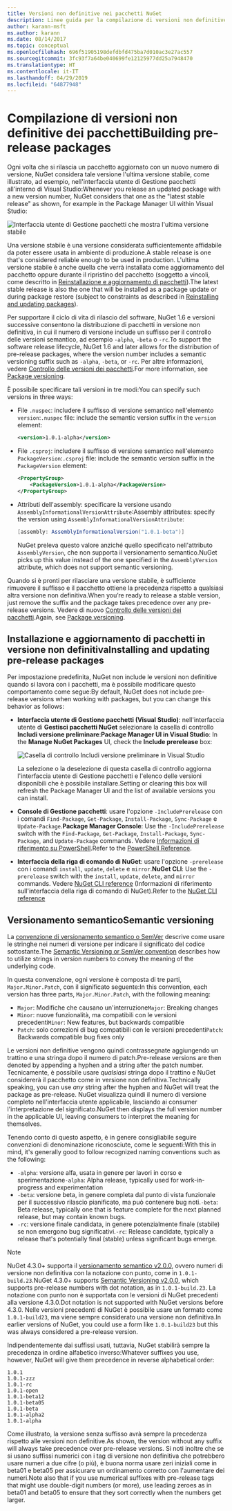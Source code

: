 ```yaml
---
title: Versioni non definitive nei pacchetti NuGet
description: Linee guida per la compilazione di versioni non definitive dei pacchetti
author: karann-msft
ms.author: karann
ms.date: 08/14/2017
ms.topic: conceptual
ms.openlocfilehash: 696f51905198defdbfd475ba7d010ac3e27ac557
ms.sourcegitcommit: 3fc93f7a64be040699fe12125977dd25a7948470
ms.translationtype: HT
ms.contentlocale: it-IT
ms.lasthandoff: 04/29/2019
ms.locfileid: "64877948"
---
```

# <a name="building-pre-release-packages"></a><span data-ttu-id="65fdc-103">Compilazione di versioni non definitive dei pacchetti</span><span class="sxs-lookup"><span data-stu-id="65fdc-103">Building pre-release packages</span></span>

<span data-ttu-id="65fdc-104">Ogni volta che si rilascia un pacchetto aggiornato con un nuovo numero di versione, NuGet considera tale versione l'ultima versione stabile, come illustrato, ad esempio, nell'interfaccia utente di Gestione pacchetti all'interno di Visual Studio:</span><span class="sxs-lookup"><span data-stu-id="65fdc-104">Whenever you release an updated package with a new version number, NuGet considers that one as the "latest stable release" as shown, for example in the Package Manager UI within Visual Studio:</span></span>

![Interfaccia utente di Gestione pacchetti che mostra l'ultima versione stabile](media/Prerelease_01-LatestStable.png)

<span data-ttu-id="65fdc-106">Una versione stabile è una versione considerata sufficientemente affidabile da poter essere usata in ambiente di produzione.</span><span class="sxs-lookup"><span data-stu-id="65fdc-106">A stable release is one that's considered reliable enough to be used in production.</span></span> <span data-ttu-id="65fdc-107">L'ultima versione stabile è anche quella che verrà installata come aggiornamento del pacchetto oppure durante il ripristino del pacchetto (soggetto a vincoli, come descritto in [Reinstallazione e aggiornamento di pacchetti](../consume-packages/reinstalling-and-updating-packages.md)).</span><span class="sxs-lookup"><span data-stu-id="65fdc-107">The latest stable release is also the one that will be installed as a package update or during package restore (subject to constraints as described in [Reinstalling and updating packages](../consume-packages/reinstalling-and-updating-packages.md)).</span></span>

<span data-ttu-id="65fdc-108">Per supportare il ciclo di vita di rilascio del software, NuGet 1.6 e versioni successive consentono la distribuzione di pacchetti in versione non definitiva, in cui il numero di versione include un suffisso per il controllo delle versioni semantico, ad esempio `-alpha`, `-beta` o `-rc`.</span><span class="sxs-lookup"><span data-stu-id="65fdc-108">To support the software release lifecycle, NuGet 1.6 and later allows for the distribution of pre-release packages, where the version number includes a semantic versioning suffix such as `-alpha`, `-beta`, or `-rc`.</span></span> <span data-ttu-id="65fdc-109">Per altre informazioni, vedere [Controllo delle versioni dei pacchetti](../reference/package-versioning.md#pre-release-versions).</span><span class="sxs-lookup"><span data-stu-id="65fdc-109">For more information, see [Package versioning](../reference/package-versioning.md#pre-release-versions).</span></span>

<span data-ttu-id="65fdc-110">È possibile specificare tali versioni in tre modi:</span><span class="sxs-lookup"><span data-stu-id="65fdc-110">You can specify such versions in three ways:</span></span>

- <span data-ttu-id="65fdc-111">File `.nuspec`: includere il suffisso di versione semantico nell'elemento `version`:</span><span class="sxs-lookup"><span data-stu-id="65fdc-111">`.nuspec` file: include the semantic version suffix in the `version` element:</span></span>

    ```xml
    <version>1.0.1-alpha</version>
    ```

- <span data-ttu-id="65fdc-112">File `.csproj`: includere il suffisso di versione semantico nell'elemento `PackageVersion`:</span><span class="sxs-lookup"><span data-stu-id="65fdc-112">`.csproj` file: include the semantic version suffix in the `PackageVersion` element:</span></span>

    ```xml
    <PropertyGroup>
        <PackageVersion>1.0.1-alpha</PackageVersion>
    </PropertyGroup>
    ```

- <span data-ttu-id="65fdc-113">Attributi dell'assembly: specificare la versione usando `AssemblyInformationalVersionAttribute`:</span><span class="sxs-lookup"><span data-stu-id="65fdc-113">Assembly attributes: specify the version using `AssemblyInformationalVersionAttribute`:</span></span>

    ```cs
    [assembly: AssemblyInformationalVersion("1.0.1-beta")]
    ```

    <span data-ttu-id="65fdc-114">NuGet preleva questo valore anziché quello specificato nell'attributo `AssemblyVersion`, che non supporta il versionamento semantico.</span><span class="sxs-lookup"><span data-stu-id="65fdc-114">NuGet picks up this value instead of the one specified in the `AssemblyVersion` attribute, which does not support semantic versioning.</span></span>

<span data-ttu-id="65fdc-115">Quando si è pronti per rilasciare una versione stabile, è sufficiente rimuovere il suffisso e il pacchetto ottiene la precedenza rispetto a qualsiasi altra versione non definitiva.</span><span class="sxs-lookup"><span data-stu-id="65fdc-115">When you’re ready to release a stable version, just remove the suffix and the package takes precedence over any pre-release versions.</span></span> <span data-ttu-id="65fdc-116">Vedere di nuovo [Controllo delle versioni dei pacchetti](../reference/package-versioning.md#pre-release-versions).</span><span class="sxs-lookup"><span data-stu-id="65fdc-116">Again, see [Package versioning](../reference/package-versioning.md#pre-release-versions).</span></span>

## <a name="installing-and-updating-pre-release-packages"></a><span data-ttu-id="65fdc-117">Installazione e aggiornamento di pacchetti in versione non definitiva</span><span class="sxs-lookup"><span data-stu-id="65fdc-117">Installing and updating pre-release packages</span></span>

<span data-ttu-id="65fdc-118">Per impostazione predefinita, NuGet non include le versioni non definitive quando si lavora con i pacchetti, ma è possibile modificare questo comportamento come segue:</span><span class="sxs-lookup"><span data-stu-id="65fdc-118">By default, NuGet does not include pre-release versions when working with packages, but you can change this behavior as follows:</span></span>

- <span data-ttu-id="65fdc-119">**Interfaccia utente di Gestione pacchetti (Visual Studio)**: nell'interfaccia utente di **Gestisci pacchetti NuGet** selezionare la casella di controllo **Includi versione preliminare**:</span><span class="sxs-lookup"><span data-stu-id="65fdc-119">**Package Manager UI in Visual Studio**: In the **Manage NuGet Packages** UI, check the **Include prerelease** box:</span></span>

    ![Casella di controllo Includi versione preliminare in Visual Studio](media/Prerelease_02-CheckPrerelease.png)

    <span data-ttu-id="65fdc-121">La selezione o la deselezione di questa casella di controllo aggiorna l'interfaccia utente di Gestione pacchetti e l'elenco delle versioni disponibili che è possibile installare.</span><span class="sxs-lookup"><span data-stu-id="65fdc-121">Setting or clearing this box will refresh the Package Manager UI and the list of available versions you can install.</span></span>

- <span data-ttu-id="65fdc-122">**Console di Gestione pacchetti**: usare l'opzione `-IncludePrerelease` con i comandi `Find-Package`, `Get-Package`, `Install-Package`, `Sync-Package` e `Update-Package`.</span><span class="sxs-lookup"><span data-stu-id="65fdc-122">**Package Manager Console**: Use the `-IncludePrerelease` switch with the `Find-Package`, `Get-Package`, `Install-Package`, `Sync-Package`, and `Update-Package` commands.</span></span> <span data-ttu-id="65fdc-123">Vedere [Informazioni di riferimento su PowerShell](../tools/powershell-reference.md).</span><span class="sxs-lookup"><span data-stu-id="65fdc-123">Refer to the [PowerShell Reference](../tools/powershell-reference.md).</span></span>

- <span data-ttu-id="65fdc-124">**Interfaccia della riga di comando di NuGet**: usare l'opzione `-prerelease` con i comandi `install`, `update`, `delete` e `mirror`.</span><span class="sxs-lookup"><span data-stu-id="65fdc-124">**NuGet CLI**: Use the `-prerelease` switch with the `install`, `update`, `delete`, and `mirror` commands.</span></span> <span data-ttu-id="65fdc-125">Vedere [NuGet CLI reference](../tools/nuget-exe-cli-reference.md) (Informazioni di riferimento sull'interfaccia della riga di comando di NuGet).</span><span class="sxs-lookup"><span data-stu-id="65fdc-125">Refer to the [NuGet CLI reference](../tools/nuget-exe-cli-reference.md)</span></span>

## <a name="semantic-versioning"></a><span data-ttu-id="65fdc-126">Versionamento semantico</span><span class="sxs-lookup"><span data-stu-id="65fdc-126">Semantic versioning</span></span>

<span data-ttu-id="65fdc-127">La [convenzione di versionamento semantico o SemVer](http://semver.org/spec/v1.0.0.html) descrive come usare le stringhe nei numeri di versione per indicare il significato del codice sottostante.</span><span class="sxs-lookup"><span data-stu-id="65fdc-127">The [Semantic Versioning or SemVer convention](http://semver.org/spec/v1.0.0.html) describes how to utilize strings in version numbers to convey the meaning of the underlying code.</span></span>

<span data-ttu-id="65fdc-128">In questa convenzione, ogni versione è composta di tre parti, `Major.Minor.Patch`, con il significato seguente:</span><span class="sxs-lookup"><span data-stu-id="65fdc-128">In this convention, each version has three parts, `Major.Minor.Patch`, with the following meaning:</span></span>

- <span data-ttu-id="65fdc-129">`Major`: Modifiche che causano un'interruzione</span><span class="sxs-lookup"><span data-stu-id="65fdc-129">`Major`: Breaking changes</span></span>
- <span data-ttu-id="65fdc-130">`Minor`: nuove funzionalità, ma compatibili con le versioni precedenti</span><span class="sxs-lookup"><span data-stu-id="65fdc-130">`Minor`: New features, but backwards compatible</span></span>
- <span data-ttu-id="65fdc-131">`Patch`: solo correzioni di bug compatibili con le versioni precedenti</span><span class="sxs-lookup"><span data-stu-id="65fdc-131">`Patch`: Backwards compatible bug fixes only</span></span>

<span data-ttu-id="65fdc-132">Le versioni non definitive vengono quindi contrassegnate aggiungendo un trattino e una stringa dopo il numero di patch.</span><span class="sxs-lookup"><span data-stu-id="65fdc-132">Pre-release versions are then denoted by appending a hyphen and a string after the patch number.</span></span> <span data-ttu-id="65fdc-133">Tecnicamente, è possibile usare *qualsiasi* stringa dopo il trattino e NuGet considererà il pacchetto come in versione non definitiva.</span><span class="sxs-lookup"><span data-stu-id="65fdc-133">Technically speaking, you can use *any* string after the hyphen and NuGet will treat the package as pre-release.</span></span> <span data-ttu-id="65fdc-134">NuGet visualizza quindi il numero di versione completo nell'interfaccia utente applicabile, lasciando ai consumer l'interpretazione del significato.</span><span class="sxs-lookup"><span data-stu-id="65fdc-134">NuGet then displays the full version number in the applicable UI, leaving consumers to interpret the meaning for themselves.</span></span>

<span data-ttu-id="65fdc-135">Tenendo conto di questo aspetto, è in genere consigliabile seguire convenzioni di denominazione riconosciute, come le seguenti:</span><span class="sxs-lookup"><span data-stu-id="65fdc-135">With this in mind, it's generally good to follow recognized naming conventions such as the following:</span></span>

- <span data-ttu-id="65fdc-136">`-alpha`: versione alfa, usata in genere per lavori in corso e sperimentazione</span><span class="sxs-lookup"><span data-stu-id="65fdc-136">`-alpha`: Alpha release, typically used for work-in-progress and experimentation</span></span>
- <span data-ttu-id="65fdc-137">`-beta`: versione beta, in genere completa dal punto di vista funzionale per il successivo rilascio pianificato, ma può contenere bug noti.</span><span class="sxs-lookup"><span data-stu-id="65fdc-137">`-beta`: Beta release, typically one that is feature complete for the next planned release, but may contain known bugs.</span></span>
- <span data-ttu-id="65fdc-138">`-rc`: versione finale candidata, in genere potenzialmente finale (stabile) se non emergono bug significativi.</span><span class="sxs-lookup"><span data-stu-id="65fdc-138">`-rc`: Release candidate, typically a release that's potentially final (stable) unless significant bugs emerge.</span></span>

> [!Note]
> <span data-ttu-id="65fdc-139">NuGet 4.3.0+ supporta il [versionamento semantico v2.0.0](http://semver.org/spec/v2.0.0.html), ovvero numeri di versione non definitiva con la notazione con punto, come in `1.0.1-build.23`.</span><span class="sxs-lookup"><span data-stu-id="65fdc-139">NuGet 4.3.0+ supports [Semantic Versioning v2.0.0](http://semver.org/spec/v2.0.0.html), which supports pre-release numbers with dot notation, as in `1.0.1-build.23`.</span></span> <span data-ttu-id="65fdc-140">La notazione con punto non è supportata con le versioni di NuGet precedenti alla versione 4.3.0.</span><span class="sxs-lookup"><span data-stu-id="65fdc-140">Dot notation is not supported with NuGet versions before 4.3.0.</span></span> <span data-ttu-id="65fdc-141">Nelle versioni precedenti di NuGet è possibile usare un formato come `1.0.1-build23`, ma viene sempre considerato una versione non definitiva.</span><span class="sxs-lookup"><span data-stu-id="65fdc-141">In earlier versions of NuGet, you could use a form like `1.0.1-build23` but this was always considered a pre-release version.</span></span>

<span data-ttu-id="65fdc-142">Indipendentemente dai suffissi usati, tuttavia, NuGet stabilirà sempre la precedenza in ordine alfabetico inverso:</span><span class="sxs-lookup"><span data-stu-id="65fdc-142">Whatever suffixes you use, however, NuGet will give them precedence in reverse alphabetical order:</span></span>

    1.0.1
    1.0.1-zzz
    1.0.1-rc
    1.0.1-open
    1.0.1-beta12
    1.0.1-beta05
    1.0.1-beta
    1.0.1-alpha2
    1.0.1-alpha

<span data-ttu-id="65fdc-143">Come illustrato, la versione senza suffisso avrà sempre la precedenza rispetto alle versioni non definitive.</span><span class="sxs-lookup"><span data-stu-id="65fdc-143">As shown, the version without any suffix will always take precedence over pre-release versions.</span></span> <span data-ttu-id="65fdc-144">Si noti inoltre che se si usano suffissi numerici con i tag di versione non definitiva che potrebbero usare numeri a due cifre (o più), è buona norma usare zeri iniziali come in beta01 e beta05 per assicurare un ordinamento corretto con l'aumentare dei numeri.</span><span class="sxs-lookup"><span data-stu-id="65fdc-144">Note also that if you use numerical suffixes with pre-release tags that might use double-digit numbers (or more), use leading zeroes as in beta01 and beta05 to ensure that they sort correctly when the numbers get larger.</span></span>
